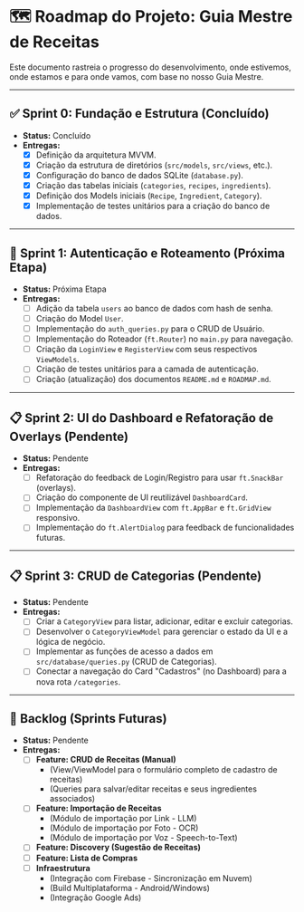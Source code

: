 # 🗺️ Roadmap do Projeto: Guia Mestre de Receitas

Este documento rastreia o progresso do desenvolvimento, onde estivemos, onde estamos e para onde vamos, com base no nosso Guia Mestre.

---

## ✅ Sprint 0: Fundação e Estrutura (Concluído)

* **Status:** Concluído
* **Entregas:**
    * [X] Definição da arquitetura MVVM.
    * [X] Criação da estrutura de diretórios (`src/models`, `src/views`, etc.).
    * [X] Configuração do banco de dados SQLite (`database.py`).
    * [X] Criação das tabelas iniciais (`categories`, `recipes`, `ingredients`).
    * [X] Definição dos Models iniciais (`Recipe`, `Ingredient`, `Category`).
    * [X] Implementação de testes unitários para a criação do banco de dados.

---

## 🎯 Sprint 1: Autenticação e Roteamento (Próxima Etapa)

* **Status:** Próxima Etapa
* **Entregas:**
    * [ ] Adição da tabela `users` ao banco de dados com hash de senha.
    * [ ] Criação do Model `User`.
    * [ ] Implementação do `auth_queries.py` para o CRUD de Usuário.
    * [ ] Implementação do Roteador (`ft.Router`) no `main.py` para navegação.
    * [ ] Criação da `LoginView` e `RegisterView` com seus respectivos `ViewModels`.
    * [ ] Criação de testes unitários para a camada de autenticação.
    * [ ] Criação (atualização) dos documentos `README.md` e `ROADMAP.md`.

---

## 📋 Sprint 2: UI do Dashboard e Refatoração de Overlays (Pendente)

* **Status:** Pendente
* **Entregas:**
    * [ ] Refatoração do feedback de Login/Registro para usar `ft.SnackBar` (overlays).
    * [ ] Criação do componente de UI reutilizável `DashboardCard`.
    * [ ] Implementação da `DashboardView` com `ft.AppBar` e `ft.GridView` responsivo.
    * [ ] Implementação do `ft.AlertDialog` para feedback de funcionalidades futuras.

---

## 📋 Sprint 3: CRUD de Categorias (Pendente)

* **Status:** Pendente
* **Entregas:**
    * [ ] Criar a `CategoryView` para listar, adicionar, editar e excluir categorias.
    * [ ] Desenvolver o `CategoryViewModel` para gerenciar o estado da UI e a lógica de negócio.
    * [ ] Implementar as funções de acesso a dados em `src/database/queries.py` (CRUD de Categorias).
    * [ ] Conectar a navegação do Card "Cadastros" (no Dashboard) para a nova rota `/categories`.

---

## 📓 Backlog (Sprints Futuras)

* **Status:** Pendente
* **Entregas:**
    * [ ] **Feature: CRUD de Receitas (Manual)**
        * (View/ViewModel para o formulário completo de cadastro de receitas)
        * (Queries para salvar/editar receitas e seus ingredientes associados)
    * [ ] **Feature: Importação de Receitas**
        * (Módulo de importação por Link - LLM)
        * (Módulo de importação por Foto - OCR)
        * (Módulo de importação por Voz - Speech-to-Text)
    * [ ] **Feature: Discovery (Sugestão de Receitas)**
    * [ ] **Feature: Lista de Compras**
    * [ ] **Infraestrutura**
        * (Integração com Firebase - Sincronização em Nuvem)
        * (Build Multiplataforma - Android/Windows)
        * (Integração Google Ads)
